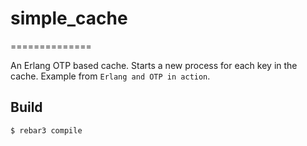 # simple_cache
==============

An Erlang OTP based cache. Starts a new process for each key in the cache. Example from `Erlang and OTP in action`.

Build
-----

    $ rebar3 compile
